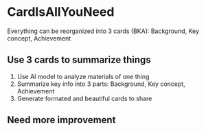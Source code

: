 # CardIsAllYouNeed
Everything can be reorganized into 3 cards (BKA): Background, Key concept, Achievement

## Use 3 cards to summarize things
1. Use AI model to analyze materials of one thing
2. Summarize key info into 3 parts:  Background, Key concept, Achievement
3. Generate formated and beautiful cards to share

## Need more improvement
